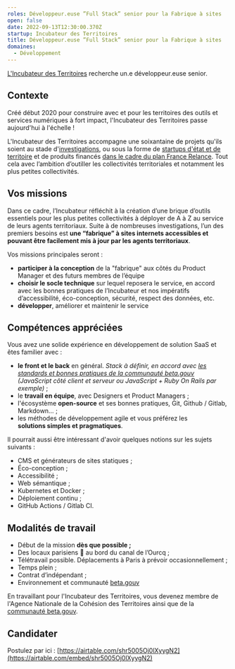 ```yaml
---
roles: Développeur.euse ”Full Stack” senior pour la Fabrique à sites
open: false
date: 2022-09-13T12:30:00.370Z
startup: Incubateur des Territoires
title: Développeur.euse ”Full Stack” senior pour la Fabrique à sites
domaines:
  - Développement
---
```


[L'Incubateur des Territoires](https://incubateur.anct.gouv.fr/) recherche un.e développeur.euse senior.

## Contexte

Créé début 2020 pour construire avec et pour les territoires des outils et services numériques à fort impact, l'Incubateur des Territoires passe aujourd'hui à l'échelle !

L'Incubateur des Territoires accompagne une soixantaine de projets qu'ils soient au stade d'[investigations](https://incubateur.anct.gouv.fr/investigations/), ou sous la forme de [startups d'état et de territoire](https://incubateur.anct.gouv.fr/offre/incubateur-services-numeriques) et de produits financés [dans le cadre du plan France Relance](https://incubateur.anct.gouv.fr/services).
Tout cela avec l’ambition d’outiller les collectivités territoriales et notamment les plus petites collectivités.

## Vos missions 

Dans ce cadre, l’Incubateur réfléchit à la création d’une brique d’outils essentiels pour les plus petites collectivités à déployer de A à Z au service de leurs agents territoriaux. Suite à de nombreuses investigations, l’un des premiers besoins est **une “fabrique” à sites internets accessibles et pouvant être facilement mis à jour par les agents territoriaux**.

Vos missions principales seront : 

- **participer à la conception** de la "fabrique" aux côtés du Product Manager et des futurs membres de l’équipe
- **choisir le socle technique** sur lequel reposera le service, en accord avec les bonnes pratiques de l’Incubateur et nos impératifs d’accessibilité, éco-conception, sécurité, respect des données, etc.
- **développer**, améliorer et maintenir le service

## Compétences appréciées

Vous avez une solide expérience en développement de solution SaaS et êtes familier avec :

- **le front et le back** en général. *Stack à définir, en accord avec [les standards et bonnes pratiques de la communauté beta.gouv](https://doc.incubateur.net/communaute/gerer-sa-startup-detat-ou-de-territoires-au-quotidien/je-fais-des-choix-technologique) (JavaScript côté client et serveur ou JavaScript + Ruby On Rails par exemple)* ;
- le **travail en équipe**, avec Designers et Product Managers ;
- l'écosystème **open-source** et ses bonnes pratiques, Git, Github / Gitlab, Markdown… ;
- les méthodes de développement agile et vous préférez les **solutions simples et pragmatiques**.

Il pourrait aussi être intéressant d'avoir quelques notions sur les sujets suivants :

- CMS et générateurs de sites statiques ;
- Éco-conception ;
- Accessibilité ;
- Web sémantique ;
- Kubernetes et Docker ;
- Déploiement continu ;
- GitHub Actions / Gitlab CI.

## Modalités de travail

- Début de la mission **dès que possible ;**
- Des locaux parisiens 🤩 au bord du canal de l’Ourcq ;
- Télétravail possible. Déplacements à Paris à prévoir occasionnellement ;
- Temps plein ;
- Contrat d’indépendant ;
- Environnement et communauté [beta.gouv](https://doc.incubateur.net/communaute/je-ne-travaille-pas-chez-beta.gouv/guide-pour-les-candidat-e-s)

En travaillant pour l'Incubateur des Territoires, vous devenez membre de l'Agence Nationale de la Cohésion des Territoires ainsi que de la [communauté beta.gouv](https://doc.incubateur.net/communaute/travailler-a-beta-gouv/bienvenue).

## Candidater

Postulez par ici : [https://airtable.com/shr5005Oj0lXyygN2](https://airtable.com/embed/shr5005Oj0lXyygN2)

